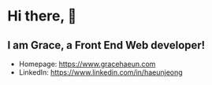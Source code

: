 # Hi there, 👋

## I am Grace, a Front End Web developer!

- Homepage: https://www.gracehaeun.com
- LinkedIn: https://www.linkedin.com/in/haeunjeong
